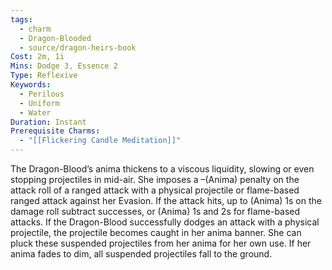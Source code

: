 ```yaml
---
tags:
  - charm
  - Dragon-Blooded
  - source/dragon-heirs-book
Cost: 2m, 1i
Mins: Dodge 3, Essence 2
Type: Reflexive
Keywords:
  - Perilous
  - Uniform
  - Water
Duration: Instant
Prerequisite Charms:
  - "[[Flickering Candle Meditation]]"
---
```

The Dragon-Blood’s anima thickens to a viscous liquidity, slowing or even stopping projectiles in mid-air.
She imposes a –(Anima) penalty on the attack roll of a ranged attack with a physical projectile or flame-based ranged attack against her Evasion. If the attack hits, up to (Anima) 1s on the damage roll subtract successes, or (Anima) 1s and 2s for flame-based attacks.
If the Dragon-Blood successfully dodges an attack with a physical projectile, the projectile becomes caught in her anima banner. She can pluck these suspended projectiles from her anima for her own use. If her anima fades to dim, all suspended projectiles fall to the ground.